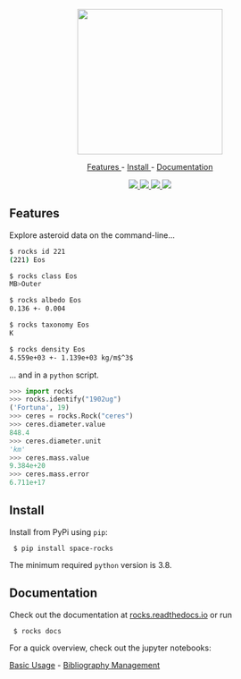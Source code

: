 <p align="center">
  <img width="260" src="https://raw.githubusercontent.com/maxmahlke/rocks/master/docs/_static/logo_rocks.svg">
</p>

<p align="center">
  <a href="https://github.com/maxmahlke/rocks#features"> Features </a> - <a href="https://github.com/maxmahlke/rocks#install"> Install </a> - <a href="https://github.com/maxmahlke/rocks#documentation"> Documentation </a>
</p>

<div align="center">
  <a href="https://img.shields.io/pypi/pyversions/space-rocks">
    <img src="https://img.shields.io/pypi/pyversions/space-rocks"/>
  </a>
  <a href="https://img.shields.io/pypi/v/space-rocks">
    <img src="https://img.shields.io/pypi/v/space-rocks"/>
  </a>
  <a href="https://readthedocs.org/projects/rocks/badge/?version=latest">
    <img src="https://readthedocs.org/projects/rocks/badge/?version=latest"/>
  </a>
  <a href="https://arxiv.org/abs/2209.10697">
    <img src="https://img.shields.io/badge/arXiv-2209.10697-f9f107.svg"/>
  </a>
</div>


## Features

Explore asteroid data on the command-line...

``` sh
$ rocks id 221
(221) Eos

$ rocks class Eos
MB>Outer

$ rocks albedo Eos
0.136 +- 0.004

$ rocks taxonomy Eos
K

$ rocks density Eos
4.559e+03 +- 1.139e+03 kg/m$^3$
```

... and in a `python` script.

``` python
>>> import rocks
>>> rocks.identify("1902ug")
('Fortuna', 19)
>>> ceres = rocks.Rock("ceres")
>>> ceres.diameter.value
848.4
>>> ceres.diameter.unit
'km'
>>> ceres.mass.value
9.384e+20
>>> ceres.mass.error
6.711e+17
```

## Install

Install from PyPi using `pip`:

     $ pip install space-rocks

The minimum required `python` version is 3.8.


## Documentation

Check out the documentation at [rocks.readthedocs.io](https://rocks.readthedocs.io/en/latest/) or run

     $ rocks docs

For a quick overview, check out the jupyter notebooks:

[Basic Usage](https://github.com/maxmahlke/rocks/blob/master/docs/tutorials/rocks_basic_usage.ipynb) - [Bibliography Management](https://github.com/maxmahlke/rocks/blob/master/docs/tutorials/literature.ipynb)

